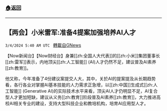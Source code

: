 ###  [:house:返回](README.md)
---


## 【两会】小米雷军:准备4提案加强培养AI人才
`3/4/2024 5:40 AM UTC ` [轉載自GNews](https://gnews.org/articles/2362523)

【Now新闻台】【Now财经台】身兼[[zh:全国人大代表]]的[[zh:小米]]集团董事长[[zh:雷军]]表示，内地顶尖[[zh:人工智能]] (AI)人才仍然不足，建议普及AI素养[[zh:教育]]。

他又称，今年准备了4份建议案提交人大，其中，关於AI的提案提及从长期趋势看，各行各业对掌握AI基本技能的人力需求正急增，以[[zh:中国]]生成式[[zh:人工智能]] (Generative AI)的实际技术水平来看，顶尖AI人才仍明显不足，AI复合型人才更加短缺，建议从义务[[zh:教育]]阶段普及AI素养[[zh:教育]]，大力推进高校AI相关专业的建设，支持大型科技企业和教培机构，培育AI应用型人才。

